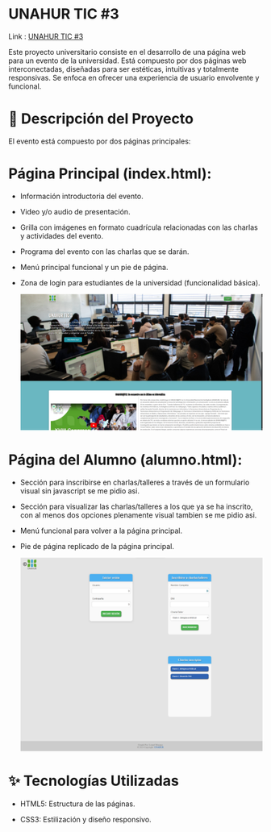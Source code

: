 # UNAHUR TIC #3

Link : [UNAHUR TIC #3](https://leonelmoyanocode.github.io/universidadhurlingham/)

Este proyecto universitario consiste en el desarrollo de una página web para un evento de la universidad. Está compuesto por dos páginas web interconectadas, diseñadas para ser estéticas, intuitivas y totalmente responsivas. Se enfoca en ofrecer una experiencia de usuario envolvente y funcional.

# 📝 Descripción del Proyecto
El evento está compuesto por dos páginas principales:

# Página Principal (index.html):

* Información introductoria del evento.

* Video y/o audio de presentación.

* Grilla con imágenes en formato cuadrícula relacionadas con las charlas y actividades del evento.

* Programa del evento con las charlas que se darán.

* Menú principal funcional y un pie de página.

* Zona de login para estudiantes de la universidad (funcionalidad básica).

  ![Vista previa del librojuego](multimedia/indexuniversidad.jpg)

# Página del Alumno (alumno.html):

* Sección para inscribirse en charlas/talleres a través de un formulario visual sin javascript se me pidio asi.

* Sección para visualizar las charlas/talleres a los que ya se ha inscrito, con al menos dos opciones plenamente visual tambien se me pidio asi.

* Menú funcional para volver a la página principal.

* Pie de página replicado de la página principal.

  ![Vista previa del librojuego](multimedia/loginuniversidad.jpg)


# ✨ Tecnologías Utilizadas

* HTML5: Estructura de las páginas.

* CSS3: Estilización y diseño responsivo.


